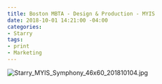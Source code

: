 ```yaml
---
title: Boston MBTA - Design & Production - MYIS
date: 2018-10-01 14:21:00 -04:00
categories:
- Starry
tags:
- print
- Marketing
---
```


![Starry_MYIS_Symphony_46x60_201810104.jpg](/uploads/Starry_MYIS_Symphony_46x60_201810104.jpg)